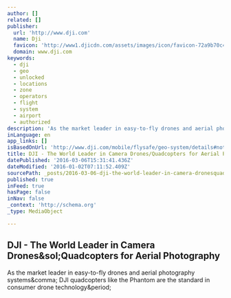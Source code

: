```yaml
---
author: []
related: []
publisher:
  url: 'http://www.dji.com'
  name: Dji
  favicon: 'http://www1.djicdn.com/assets/images/icon/favicon-72a9b70c43eb2e079e62d4db6633cdd2.ico'
  domain: www.dji.com
keywords:
  - dji
  - geo
  - unlocked
  - locations
  - zone
  - operators
  - flight
  - system
  - airport
  - authorized
description: 'As the market leader in easy-to-fly drones and aerial photography systems, DJI quadcopters like the Phantom are the standard in consumer drone technology.'
inLanguage: en
app_links: []
isBasedOnUrl: 'http://www.dji.com/mobile/flysafe/geo-system/details#notes'
title: DJI - The World Leader in Camera Drones/Quadcopters for Aerial Photography
datePublished: '2016-03-06T15:31:41.436Z'
dateModified: '2016-01-02T07:11:52.409Z'
sourcePath: _posts/2016-03-06-dji-the-world-leader-in-camera-dronesquadcopters-for-aeri.md
published: true
inFeed: true
hasPage: false
inNav: false
_context: 'http://schema.org'
_type: MediaObject

---
```

<article style=""><h1>DJI - The World Leader in Camera Drones&amp;sol;Quadcopters for Aerial Photography</h1><p>As the market leader in easy-to-fly drones and aerial photography systems&amp;comma; DJI quadcopters like the Phantom are the standard in consumer drone technology&amp;period;</p></article>